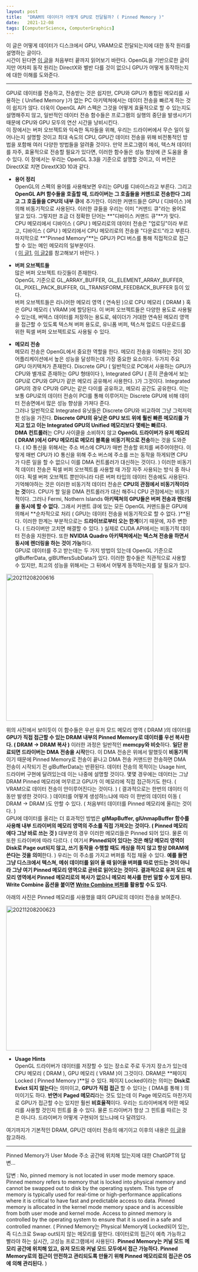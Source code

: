 ```yaml
---
layout: post
title:  "DRAM의 데이터가 어떻게 GPU로 전달될까? ( Pinned Memory )"
date:   2021-12-08
tags: [ComputerScience, ComputerGraphics]
---
```


이 글은 어떻게 데이터가 디스크에서 GPU, VRAM으로 전달되는지에 대한 동작 원리를 설명하는 글이다.        
시간이 된다면 [이 글](https://www.seas.upenn.edu/~pcozzi/OpenGLInsights/OpenGLInsights-AsynchronousBufferTransfers.pdf)을 처음부터 끝까지 읽어보기 바란다. OpenGL을 기반으로한 글이지만 어차피 동작 원리는 DirectX와 별반 다를 것이 없으니 GPU가 어떻게 동작하는지에 대한 이해를 도와준다.           

-------------------------              

GPU로 데이터를 전송하고, 전송받는 것은 쉽지만, CPU와 GPU가 통합된 메모리를 사용하는 ( Unified Memory )가 없는 PC 아키텍쳐에서는 데이터 전송을 빠르게 하는 것이 쉽지가 않다. 더욱이 OpenGL API 스펙은 그것을 어떻게 효율적으로 할 수 있는지도 설명해주지 않고, 일반적인 데이터 전송 함수들은 프로그램의 실행의 중단을 발생시키기 때문에 CPU와 GPU 모두의 연산 시간을 낭비시킨다.           
이 장에서는 버퍼 오브젝트와 익숙한 독자들을 위해, 우리는 드라이버에서 무슨 일이 일어나는지 설명할 것이고 최대 속도의 CPU, GPU간 데이터 전송을 위해 비전통적인 방법을 포함해 여러 다양한 방법들을 알려줄 것이다. 만약 프로그램이 메쉬, 텍스쳐 데이터를 자주, 효율적으로 전송할 필요가 있다면, 이러한 함수들은 성능 향상에 큰 도움을 줄 수 있다. 이 장에서는 우리는 OpenGL 3.3을 기준으로 설명할 것이고, 이 버전은 DirectX로 치면 DirextX3D 10과 같다.             
                     

- **용어 정리**       
OpenGL의 스펙의 용어를 사용해보면 우리는 GPU를 디바이스라고 부른다. 그리고 **OpenGL API 함수들을 호출할 때, 드라이버는 그 호출들을 커맨드로 전송한다 그리고 그 호출들을 CPU의 내부 큐**에 추가한다. 이러한 커맨드들은 GPU ( 디바이스 )에 의해 비동기적으로 사용된다. 이러한 큐들을 우리는 이미 "커맨드 큐"라는 용어로 알고 있다. 그렇지만 조금 더 정확한 단어는 **"디바이스 커맨드 큐"**가 맞다.            
CPU 메모리에서 디바이스 ( GPU ) 메모리로의 데이터 전송은 "업로딩"이라 부르고, 디바이스 ( GPU ) 메모리에서 CPU 메모리로의 전송을 "다운로드"라고 부른다.          
마지막으로 **"Pinned Memory"**는 GPU가 PCI 버스를 통해 직접적으로 접근할 수 있는 메인 메모리의 일부분이다.             
( [이 글1](https://sungjjinkang.github.io/gpu_memory), [이 글2](https://sungjjinkang.github.io/IO_System)를 참고해보기 바란다. )               
              
               
- **버퍼 오브젝트들**                
많은 버퍼 오브젝트 타깃들이 존재한다.       
OpenGL 기준으로 GL_ARRAY_BUFFER, GL_ELEMENT_ARRAY_BUFFER, GL_PIXEL_PACK_BUFFER, GL_TRANSFORM_FEEDBACK_BUFFER 등이 있다.           
버퍼 오브젝트들은 리니어한 메모리 영역 ( 연속된 )으로 CPU 메모리 ( DRAM ) 혹은 GPU 메모리 ( VRAM )에 할당된다. 이 버퍼 오브젝트들은 다양한 용도로 사용될 수 있는데, 버텍스 데이터를 저장하는 용도로, 쉐이더가 거대한 연속된 메모리 영역을 접근할 수 있도록 텍스쳐 버퍼 용도로, 유니폼 버퍼, 텍스쳐 업로드 다운로드를 위한 픽셀 버퍼 오브젝트로도 사용될 수 있다.         
              

- **메모리 전송**             
메모리 전송은 OpenGL에서 중요한 역할을 한다. 메모리 전송을 이해하는 것이 3D 어플리케이션에서 높은 성능을 달성하는데 가장 중요한 요소이다. 두가지 주요 GPU 아키텍쳐가 존재한다. Discrete GPU ( 일반적으로 PC에서 사용하는 GPU가 CPU와 별개로 존재하는 GPU 형태이다 ), Integrated GPU ( 흔히 콘솔에서 보는 GPU로 CPU와 GPU가 같은 메모리 공유해서 사용한다. )가 그것이다. Integrated GPU의 경우 CPU와 GPU는 같은 다이를 공유하고, 메모리 공간도 공유한다. 이는 보통 GPU로의 데이터 전송이 PCI를 통해 이루어지는 Discrete GPU에 비해 데이터 전송면에서 많은 성능 향상을 가져다 준다.         
그러나 일반적으로 Integrated 유닛들은 Discrete GPU와 비교하여 그냥 그럭저럭한 성능을 가진다. **Discrete GPU의 유닛은 GPU 보드 위에 훨씬 빠른 메모리를 가지고 있고 이는 Integrated GPU의 Unified 메모리보다 몇배는 빠르다.**                           
**DMA 컨트롤러**는 CPU 사이클을 소비하지 않고 **OpenGL 드라이버가 유저 메모리 ( DRAM )에서 GPU 메모리로 메모리 블록을 비동기적으로 전송**하는 것을 도와준다. ( IO 통신을 위해서는 주소 버스에 CPU가 매번 전송할 위치를 써주어야한다. 이렇게 매번 CPU가 IO 통신을 위해 주소 버스에 주소를 쓰는 동작을 하게되면 CPU가 다른 일을 할 수 없으니 이를 DMA 컨트롤러가 대신하는 것이다. ) 이러한 비동기적 데이터 전송은 픽셀 버퍼 오브젝트를 사용할 때 가장 자주 사용되는 방식 중 하나이다. 픽셀 버퍼 오브젝트 뿐만아니라 다른 버퍼 타입의 데이터 전송에도 사용된다. 기억해야하는 것은 이러한 비동기적 데이터 전송은 **CPU의 관점에서 비동기적이라는 것**이다. CPU가 할 일을 DMA 컨트롤러가 대신 해주니 CPU 관점에서는 비동기적이다. 그러나 Fermi, Nothern Islands **아키텍쳐의 GPU들은 버퍼 전송과 렌더링을 동시에 할 수 없다.** 그래서 커맨트 큐에 있는 모든 OpenGL 커맨드들은 GPU에 의해서 **순차적으로 처리 ( GPU는 데이터 전송을 비동기적으로 할 수 없다. )**된다. 이러한 한계는 부분적으로는 **드라이브로부터 오는 한계**이기 때문에, 자주 변한다. ( 드라이버만 고치면 해결할 수 있다. ) 실제로 CUDA API에서는 비동기적 데이터 전송을 지원한다. 또한 **NVIDIA Quadro 아키텍쳐에서는 텍스쳐 전송을 하면서 동시에 렌더링을 하는 것이 가능**하다.                 
GPU로 데이터를 주고 받는데는 두 가지 방법이 있는데 OpenGL 기준으로 glBufferData, glBUffersSubData가 있다. 이러한 함수들은 직관적으로 사용할 수 있지만, 최고의 성능을 위해서는 그 뒤에서 어떻게 동작하는지를 알 필요가 있다.             

<img width="399" alt="20211208200616" src="https://user-images.githubusercontent.com/33873804/145198167-a6686566-0bc4-4566-81eb-7490a31d8e07.png">          

위의 사진에서 보이듯이 이 함수들은 우선 유저 모드 메모리 영역 ( DRAM )의 데이터를 **GPU가 직접 접근할 수 있는 DRAM 내부의 Pinned Memory로 데이터를 우선 복사한다. ( DRAM -> DRAM 복사 )** 이러한 과정은 일반적인 **memcpy와 비슷**하다. **일단 완료되면 드라이버는 DMA 전송을 시작**한다. 이 DMA 전송은 위에서 말했듯이 **비동기적**이기 때문에 Pinned Memory로 전송이 끝나고 DMA 전송 커맨드만 전송하면 DMA 전송이 시작되기 전 glBufferData는 반환된다. 데이터 전송의 목적이는 Usage hint, 드라이버 구현에 달려있는데 이는 나중에 설명할 것이다. 몇몇 경우에는 데이터는 그냥 DRAM Pinned 메모리에 머무르고 GPU가 이 메모리에 직접 접근하기도 한다. ( VRAM으로 데이터 전송이 안이루어진다는 것이다. ) ( 결과적으로는 한번의 데이터 이동만 발생한 것이다. ) 데이터를 어떻게 생성하느냐에 따라 이 한번의 데이터 이동 ( DRAM -> DRAM )도 안할 수 있다. ( 처음부터 데이터를 Pinned 메모리에 올리는 것이다. )        
GPU에 데이터를 올리는 더 효과적인 방법은 **glMapBuffer, glUnmapBuffer 함수를 사용해 내부 드라이버의 메모리 영역의 주소를 직접 가져오는 것이다. ( Pinned 메모리에다 그냥 바로 쓰는 것 )** 대부분의 경우 이러한 메모리들은 Pinned 되어 있다. 물론 이 또한 드라이버에 따라 다르다. ( 여기서 **Pinned되어 있다는 것은 해당 메모리 영역이 Disk로 Page out되지 않고, 쓰기 동작을 수행할 때도 캐싱을 하지 않고 항상 DRAM에 쓴다는 것을 의미**한다. ) 우리는 이 주소를 가지고 버퍼를 직접 채울 수 있다. **예를 들면 그냥 디스크에서 텍스쳐, 메쉬 데이터를 읽어 올 때 읽어올 버퍼를 따로 만드는 것이 아니라 그냥 여기 Pinned 메모리 영역으로 곧바로 읽어오는 것이다. 결과적으로 유저 모드 메모리 영역에서 Pinned 메모리로의 복사가 없으니 메모리 복사를 한번 덜할 수 있게 된다. Write Combine 옵션을 붙이면 [Write Combine 버퍼](https://sungjjinkang.github.io/nonTemporalMemoryHint)를 활용할 수도 있다.**             

아래의 사진은 Pinned 메모리를 사용했을 떄의 GPU로의 데이터 전송을 보여준다.           

<img width="393" alt="20211208200623" src="https://user-images.githubusercontent.com/33873804/145200441-67db91cc-6257-4b9d-b780-33e007334c9a.png">          

          
- **Usage Hints**           
OpenGL 드라이버가 데이터를 저장할 수 있는 장소로 주로 두가지 장소가 있는데 CPU 메모리 ( DRAM ), GPU 메모리 ( VRAM )이 그것이다. DRAM은 **페이지 Locked ( Pinned Memory )**일 수 있다. 페이지 Locked이라는 의미는 **Disk로 Evict 되지 않는다**는 의미이고, **GPU가 직접 접근** 할 수 있다는 ( DMA를 통해 ) 의미이기도 하다. **반면**에 **Paged 메모리**라는 것도 있는데 이 Page 메모리도 마찬가지로 GPU가 접근할 수는 있지만 훨씬 **비효율적**이다. 우리는 드라이버에게 어떤 메모리를 사용할 것인지 힌트를 줄 수 있다. 물론 드라이버가 항상 그 힌트를 따르는 것은 아니다. 드라이버가 어떻게 구현되어 있느냐에 다 달려있다.               

여기까지가 기본적인 DRAM, GPU간 데이터 전송의 얘기이고 이후의 내용은 [이 글](https://www.seas.upenn.edu/~pcozzi/OpenGLInsights/OpenGLInsights-AsynchronousBufferTransfers.pdf)을 참고하라.             

--------------------        
           
Pinned Memory가 User Mode 주소 공간에 위치해 있는지에 대한 ChatGPT의 답변...           
       
답변 : No, pinned memory is not located in user mode memory space. Pinned memory refers to memory that is locked into physical memory and cannot be swapped out to disk by the operating system. This type of memory is typically used for real-time or high-performance applications where it is critical to have fast and predictable access to data. Pinned memory is allocated in the kernel mode memory space and is accessible from both user mode and kernel mode. Access to pinned memory is controlled by the operating system to ensure that it is used in a safe and controlled manner. ( Pinned Memory는 Physical Memory에 Locked되어 있는, 즉 디스크로 Swap out되지 않는 메모리를 말한다. 데이터로의 접근이 예측 가능하고 빨라야 하는 실시간, 고성능 프로그램에서 사용된다. **Pinned Memory는 커널 모드 메모리 공간에 위치해 있고, 유저 모드와 커널 모드 모두에서 접근 가능하다. Pinned Memory로의 접근이 안전하고 관리되도록 만들기 위해 Pinned 메모리로의 접근은 OS에 의해 관리된다.** )               
